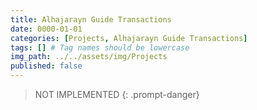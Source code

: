 ```yaml
---
title: Alhajarayn Guide Transactions
date: 0000-01-01
categories: [Projects, Alhajarayn Guide Transactions]
tags: [] # Tag names should be lowercase
img_path: ../../assets/img/Projects
published: false
---
```


> NOT IMPLEMENTED
{: .prompt-danger}
